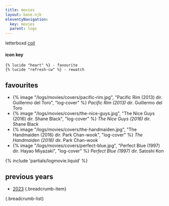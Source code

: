 ```yaml
---
title: movies
layout: base.njk
eleventyNavigation:
  key: movies
  parent: logs
---
```


<div class="grid two-col-flex">
<div class="grid">
<span class="label">letterboxd</span>
<span><a href="https://letterboxd.com/coil/">coil</a></span>
</div>
</div>
<p></p>

<div class="grid two-col-flex">
  <div>
    <h4>icon key</h4>

    {% lucide "heart" %} - favourite
    {% lucide "refresh-cw" %} - rewatch
  </div>
</div>

## favourites

<ul class="log booklist film">
<li class="log-book">
{% image "/logs/movies/covers/pacific-rim.jpg", "Pacific Rim (2013) dir. Guillermo del Toro", "log-cover" %}
<span class="log-title"><em>Pacific Rim (2013)</em> <span class="log-dir">dir. Guillermo del Toro</span></span>
</li>
<li class="log-book">
{% image "/logs/movies/covers/the-nice-guys.jpg", "The Nice Guys (2016) dir. Shane Black", "log-cover" %}
<span class="log-title"><em>The Nice Guys (2016)</em> <span class="log-dir">dir. Shane Black</span></span>
</li>
<li class="log-book">
{% image "/logs/movies/covers/the-handmaiden.jpg", "The Handmaiden (2016) dir. Park Chan-wook", "log-cover" %}
<span class="log-title"><em>The Handmaiden (2016)</em> <span class="log-dir">dir. Park Chan-wook</span></span>
</li>
<li class="log-book">
{% image "/logs/movies/covers/perfect-blue.jpg", "Perfect Blue (1997) dir. Hayao Miyazaki", "log-cover" %}
<span class="log-title"><em>Perfect Blue (1997)</em> <span class="log-dir">dir. Satoshi Kon</span></span>
</li>
</ul>

{% include 'partials/logmovie.liquid' %}

## previous years

- [2023](/logs/movies/2023) {.breadcrumb-item}

{.breadcrumb-list}